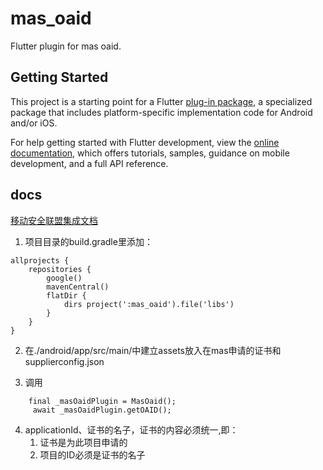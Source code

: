 # mas_oaid

Flutter plugin for mas oaid.

## Getting Started

This project is a starting point for a Flutter
[plug-in package](https://flutter.dev/developing-packages/),
a specialized package that includes platform-specific implementation code for
Android and/or iOS.

For help getting started with Flutter development, view the
[online documentation](https://flutter.dev/docs), which offers tutorials,
samples, guidance on mobile development, and a full API reference.

## docs

[移动安全联盟集成文档](http://www.msa-alliance.cn/col.jsp?id=120)


1. 项目目录的build.gradle里添加：
```
allprojects {
    repositories {
        google()
        mavenCentral()
        flatDir {
            dirs project(':mas_oaid').file('libs')
        }
    }
}
```
2. 在./android/app/src/main/中建立assets放入在mas申请的证书和supplierconfig.json

3. 调用
```
    final _masOaidPlugin = MasOaid();
     await _masOaidPlugin.getOAID();
```
4. applicationId、证书的名子，证书的内容必须统一,即：
   1. 证书是为此项目申请的
   2. 项目的ID必须是证书的名子
    